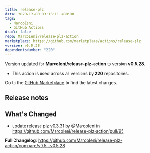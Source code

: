 ```yaml
---
title: release-plz
date: 2023-12-03 03:15:11 +00:00
tags:
  - MarcoIeni
  - GitHub Actions
draft: false
repo: MarcoIeni/release-plz-action
marketplace: https://github.com/marketplace/actions/release-plz
version: v0.5.28
dependentsNumber: "220"
---
```



Version updated for **MarcoIeni/release-plz-action** to version **v0.5.28**.
- This action is used across all versions by **220** repositories.

Go to the [GitHub Marketplace](https://github.com/marketplace/actions/release-plz) to find the latest changes.

## Release notes

## What's Changed
* update release plz v0.3.31 by @MarcoIeni in https://github.com/MarcoIeni/release-plz-action/pull/95


**Full Changelog**: https://github.com/MarcoIeni/release-plz-action/compare/v0.5...v0.5.28
